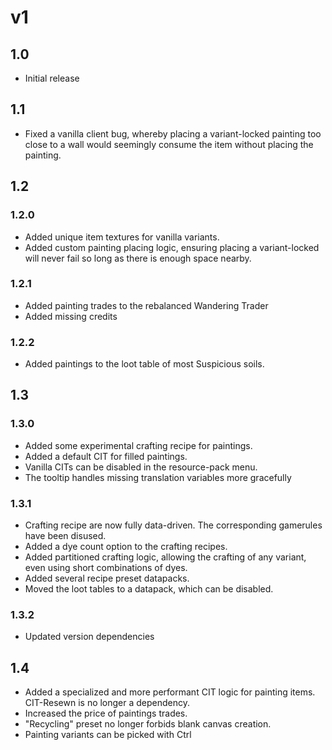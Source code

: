# v1
## 1.0
- Initial release

## 1.1
- Fixed a vanilla client bug, whereby placing a variant-locked painting too close to a wall would seemingly consume the item without placing the painting.

## 1.2
### 1.2.0
- Added unique item textures for vanilla variants.
- Added custom painting placing logic, ensuring placing a variant-locked will never fail so long as there is enough space nearby.
### 1.2.1
- Added painting trades to the rebalanced Wandering Trader
- Added missing credits
### 1.2.2
- Added paintings to the loot table of most Suspicious soils.

## 1.3
### 1.3.0
- Added some experimental crafting recipe for paintings.
- Added a default CIT for filled paintings.
- Vanilla CITs can be disabled in the resource-pack menu.
- The tooltip handles missing translation variables more gracefully
### 1.3.1
- Crafting recipe are now fully data-driven. The corresponding gamerules have been disused.
- Added a dye count option to the crafting recipes.
- Added partitioned crafting logic, allowing the crafting of any variant, even using short combinations of dyes.
- Added several recipe preset datapacks.
- Moved the loot tables to a datapack, which can be disabled.
### 1.3.2
- Updated version dependencies

## 1.4
- Added a specialized and more performant CIT logic for painting items. CIT-Resewn is no longer a dependency.
- Increased the price of paintings trades.
- "Recycling" preset no longer forbids blank canvas creation.
- Painting variants can be picked with Ctrl
